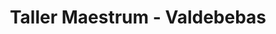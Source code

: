 ---
title: "Taller Maestrum - Valdebebas"
url: /madrid/taller-maestrum-valdebebas/
shop: reparación de automóviles
---